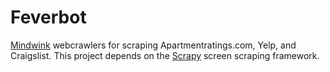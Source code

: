 # Feverbot 

[Mindwink](http://www.mindwink.com) webcrawlers for scraping Apartmentratings.com, Yelp, and Craigslist. This project depends on the [Scrapy](http://scrapy.org/) screen scraping framework.
